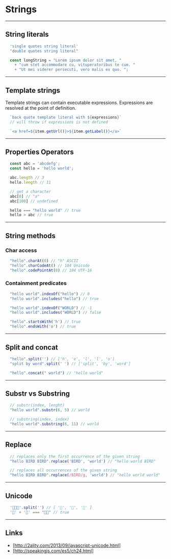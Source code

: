 # Strings

---
## String literals

```javascript
  'single quotes string literal'
  "double quotes string literal"

  const longString = "Lorem ipsum dolor sit amet, "
    + "cum stet accommodare cu, vituperatoribus te cum. "
    + "Ut mei viderer persecuti, vero malis ex quo. ";
```

---
## Template strings

Template strings can contain executable expressions.
Expressions are resolved at the point of definition.

```javascript
  `back quote template literal with ${expressions}`
  // will throw if expressions is not defined

  `<a href=${item.getUrl()}>${item.getLabel()}</a>`
```

---
## Properties Operators

```javascript
  const abc = 'abcdefg';
  const hello = 'hello world';

  abc.length // 3
  hello.length // 11

  // get a character
  abc[0] // "a"
  abc[100] // undefined

  hello === "hello world" // true
  hello > abc // true
```

---
## String methods

### Char access

```javascript
  "hello".charAt(0) // "h" ASCII
  "hello".charCodeAt() // 104 Unicode
  "hello".codePointAt(0) // 104 UTF-16
```

### Containment predicates

```javascript
  "hello world".indexOf("hello") // 0
  "hello world".includes("hello") // true

  "hello world".indexOf("WORLD") // -1
  "hello world".includes("WORLD") // false

  "hello".startsWith('h') // true
  "hello".endsWith('o') // true
```

---
## Split and concat

```javascript
  "hello".split('') // ['h', 'e', 'l', 'l', 'o']
  "split by word".split(' ') // ['split', 'by', 'word']

  "hello".concat(" world") // "hello world"
```

---
## Substr vs Substring

```javascript
  // substr(index, lenght)
  "hello world".substr(6, 5) // world

  // substring(index, index)
  "hello world".substring(6, 11) // world
```

---
## Replace

```javascript
  // replaces only the first occurrence of the given string
  "hello BIRD BIRD".replace('BIRD', 'world') // "hello world BIRD"

  // replaces all occurrences of the given string
  "hello BIRD BIRD".replace(/BIRD/g, 'world') // "hello world world"
```

---
## Unicode

```javascript
  '👨‍👩‍👦'.split('') // [ '👨', '👩', '👦' ]
  '👨' + '🏽' === "👨🏽" // true
```

---
## Links

- [http://2ality.com/2013/09/javascript-unicode.html]
- [http://speakingjs.com/es5/ch24.html]
